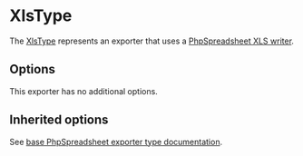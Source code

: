 # XlsType

The [XlsType](https://github.com/Kreyu/data-table-bundle/blob/main/src/Exporter/Type/XlsType.php) represents an exporter that uses a [PhpSpreadsheet XLS writer](https://github.com/PHPOffice/PhpSpreadsheet/blob/master/src/PhpSpreadsheet/Writer/Xls.php).

## Options

This exporter has no additional options.

## Inherited options

See [base PhpSpreadsheet exporter type documentation](/reference/exporting/#phpspreadsheettype).
